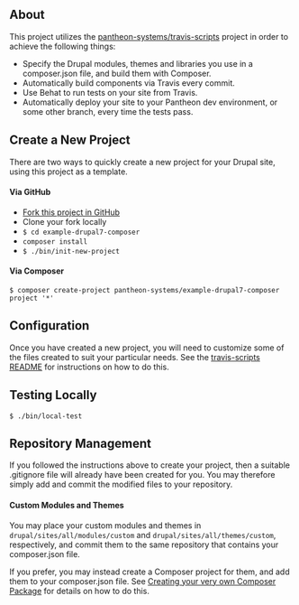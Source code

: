 ## About

This project utilizes the [pantheon-systems/travis-scripts](https://github.com/pantheon-systems/travis-scripts) project in order to achieve the following things:

* Specify the Drupal modules, themes and libraries you use in a composer.json file, and build them with Composer.
* Automatically build components via Travis every commit.
* Use Behat to run tests on your site from Travis.
* Automatically deploy your site to your Pantheon dev environment, or some other branch, every time the tests pass.

## Create a New Project

There are two ways to quickly create a new project for your Drupal site, using this project as a template.

#### Via GitHub

* [Fork this project in GitHub](https://github.com/pantheon-systems/example-drupal7-composer#fork-destination-box)
* Clone your fork locally
* `$ cd example-drupal7-composer`
* `composer install`
* `$ ./bin/init-new-project`

#### Via Composer
```
$ composer create-project pantheon-systems/example-drupal7-composer project '*'
```

## Configuration

Once you have created a new project, you will need to customize some of the files created to suit your particular needs.  See the [travis-scripts README](https://github.com/pantheon-systems/travis-scripts) for instructions on how to do this.

## Testing Locally
```
$ ./bin/local-test
```

## Repository Management

If you followed the instructions  above to create your project, then a suitable .gitignore file will already have been created for you.  You may therefore simply add and commit the modified files to your repository.

#### Custom Modules and Themes

You may place your custom modules and themes in `drupal/sites/all/modules/custom` and `drupal/sites/all/themes/custom`, respectively, and commit them to the same repository that contains your composer.json file.

If you prefer, you may instead create a Composer project for them, and add them to your composer.json file.  See [Creating your very own Composer Package](https://knpuniversity.com/screencast/question-answer-day/create-composer-package) for details on how to do this.


